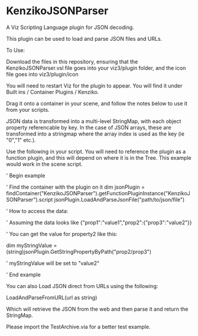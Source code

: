 # KenzikoJSONParser
A Viz Scripting Language plugin for JSON decoding.

This plugin can be used to load and parse JSON files and URLs. 

To Use:

Download the files in this repository, ensuring that the KenzikoJSONParser.vsl file goes into your viz3/plugin folder, and the icon file goes into viz3/plugin/icon

You will need to restart Viz for the plugin to appear. You will find it under Built ins / Container Plugins / Kenziko.

Drag it onto a container in your scene, and follow the notes below to use it from your scripts.

JSON data is transformed into a multi-level StringMap, with each object property referencable by key.
In the case of JSON arrays, these are transformed into a stringmap where the array index is used as the key (ie "0","1" etc.).

Use the following in your script. 
You will need to reference the plugin as a function plugin, and this will depend on where it is in the Tree. 
This example would work in the scene script.

' Begin example

' Find the container with the plugin on it
dim jsonPlugin = findContainer("KenzikoJSONParser").getFunctionPluginInstance("KenzikoJSONParser").script
jsonPlugin.LoadAndParseJsonFile("path/to/json/file")

' How to access the data:

' Assuming the data looks like {"prop1":"value1","prop2":{"prop3":"value2"}}

' You can get the value for property2 like this:

dim myStringValue = (string)jsonPlugin.GetStringPropertyByPath("prop2/prop3")

' myStringValue will be set to "value2"

' End example

You can also Load JSON direct from URLs using the following:

LoadAndParseFromURL(url as string)

Which will retrieve the JSON from the web and then parse it and return the StringMap. 

Please import the TestArchive.via for a better test example.
